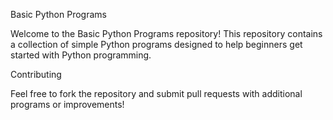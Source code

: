 Basic Python Programs

Welcome to the Basic Python Programs repository! This repository contains a collection of simple Python programs designed to help beginners get started with Python programming.

Contributing

Feel free to fork the repository and submit pull requests with additional programs or improvements!

